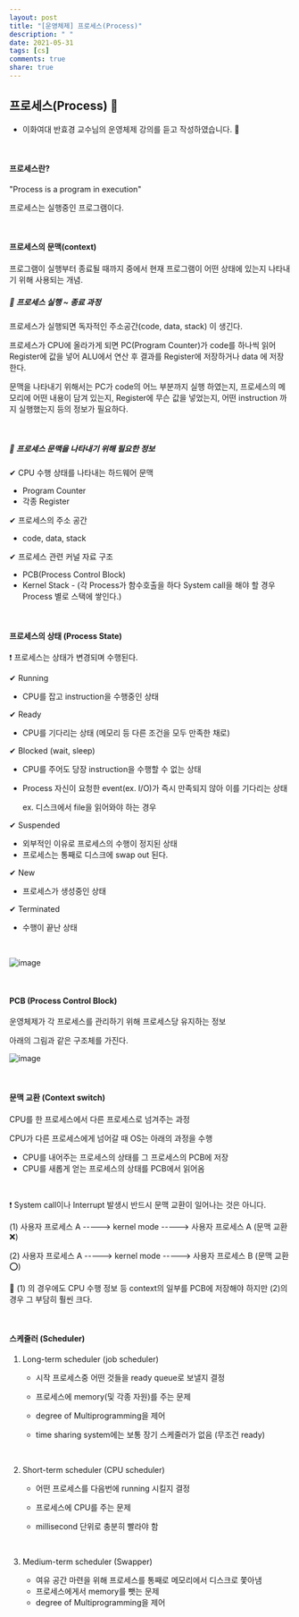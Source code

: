 ```yaml
---
layout: post
title: "[운영체제] 프로세스(Process)"
description: " "
date: 2021-05-31
tags: [cs]
comments: true
share: true
---
```



## 프로세스(Process) 🐣

* 이화여대 반효경 교수님의 운영체제 강의를 듣고 작성하였습니다. 🙂

<br/>

#### 프로세스란?

"Process is a program in execution"

프로세스는 실행중인 프로그램이다.

<br/>

#### 프로세스의 문맥(context)

프로그램이 실행부터 종료될 때까지 중에서 현재 프로그램이 어떤 상태에 있는지 나타내기 위해 사용되는 개념.

##### 🐣 프로세스 실행 ~ 종료 과정

프로세스가 실행되면 독자적인 주소공간(code, data, stack) 이 생긴다.

프로세스가 CPU에 올라가게 되면 PC(Program Counter)가 code를 하나씩 읽어 Register에 값을 넣어 ALU에서 연산 후 결과를 Register에 저장하거나 data 에 저장한다.

문맥을 나타내기 위해서는 PC가 code의 어느 부분까지 실행 하였는지, 프로세스의 메모리에 어떤 내용이 담겨 있는지, Register에 무슨 값을 넣었는지, 어떤 instruction 까지 실행했는지 등의 정보가 필요하다.

<br/>

##### 🐣 프로세스 문맥을 나타내기 위해 필요한 정보

✔ CPU 수행 상태를 나타내는 하드웨어 문맥

* Program Counter
* 각종 Register

✔ 프로세스의 주소 공간

* code, data, stack

✔ 프로세스 관련 커널 자료 구조

* PCB(Process Control Block)
* Kernel Stack - (각 Process가 함수호출을 하다 System call을 해야 할 경우 Process 별로 스택에 쌓인다.)

<br/>

#### 프로세스의 상태 (Process State)

❗ 프로세스는 상태가 변경되며 수행된다.

✔ Running

* CPU를 잡고 instruction을 수행중인 상태

✔ Ready

* CPU를 기다리는 상태 (메모리 등 다른 조건을 모두 만족한 채로)

✔ Blocked (wait, sleep)

* CPU를 주어도 당장 instruction을 수행할 수 없는 상태

* Process 자신이 요청한 event(ex. I/O)가 즉시 만족되지 않아 이를 기다리는 상태 

  ex. 디스크에서 file을 읽어와야 하는 경우

✔ Suspended

* 외부적인 이유로 프로세스의 수행이 정지된 상태
* 프로세스는 통째로 디스크에 swap out 된다.

✔ New

* 프로세스가 생성중인 상태

✔ Terminated

* 수행이 끝난 상태

<br/>

![image](https://user-images.githubusercontent.com/64277114/107873605-0bdde100-6ef7-11eb-8ca6-1d231cc1e432.png)

<br/>

#### PCB (Process Control Block)

운영체제가 각 프로세스를 관리하기 위해 프로세스당 유지하는 정보

아래의 그림과 같은 구조체를 가진다.

![image](https://user-images.githubusercontent.com/64277114/107876635-75b3b600-6f0a-11eb-9e43-6384e8799763.png)

<br/>

#### 문맥 교환 (Context switch)

CPU를 한 프로세스에서 다른 프로세스로 넘겨주는 과정

CPU가 다른 프로세스에게 넘어갈 때 OS는 아래의 과정을 수행

* CPU를 내어주는 프로세스의 상태를 그 프로세스의 PCB에 저장
* CPU를 새롭게 얻는 프로세스의 상태를 PCB에서 읽어옴

<br/>

❗ System call이나 Interrupt 발생시 반드시 문맥 교환이 일어나는 것은 아니다.

(1) 사용자 프로세스 A -----> kernel mode -----> 사용자 프로세스 A (문맥 교환 ❌)

(2) 사용자 프로세스 A -----> kernel mode -----> 사용자 프로세스 B (문맥 교환 ⭕)

🐣 (1) 의 경우에도 CPU 수행 정보 등 context의 일부를 PCB에 저장해야 하지만 (2)의 경우 그 부담히 훨씬 크다.

<br/>

#### 스케줄러 (Scheduler)

1. Long-term scheduler (job scheduler)

   * 시작 프로세스중 어떤 것들을 ready queue로 보낼지 결정

   * 프로세스에 memory(및 각종 자원)를 주는 문제

   * degree of Multiprogramming을 제어

   * time sharing system에는 보통 장기 스케줄러가 없음 (무조건 ready)

     <br/>

2. Short-term scheduler (CPU scheduler)

   * 어떤 프로세스를 다음번에 running 시킬지 결정

   * 프로세스에 CPU를 주는 문제

   * millisecond 단위로 충분히 빨라야 함

     <br/>

3. Medium-term scheduler (Swapper)

   * 여유 공간 마련을 위해 프로세스를 통째로 메모리에서 디스크로 쫓아냄
   * 프로세스에게서 memory를 뺏는 문제
   * degree of Multiprogramming을 제어

